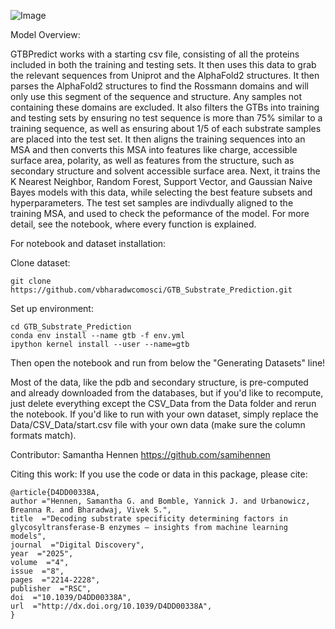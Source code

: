 ![Image](https://github.com/user-attachments/assets/6348e0b8-d708-473b-aec0-0b1a65ff1ee0)


Model Overview:

GTBPredict works with a starting csv file, consisting of all the proteins included in both the training and testing sets. It then uses this data to grab the relevant sequences from Uniprot and the AlphaFold2 structures. It then parses the AlphaFold2 structures to find the Rossmann domains and will only use this segment of the sequence and structure. Any samples not containing these domains are excluded. It also filters the GTBs into training and testing sets by ensuring no test sequence is more than 75% similar to a training sequence, as well as ensuring about 1/5 of each substrate samples are placed into the test set. It then aligns the training sequences into an MSA and then converts this MSA into features like charge, accessible surface area, polarity, as well as features from the structure, such as secondary structure and solvent accessible surface area. Next, it trains the K Nearest Neighbor, Random Forest, Support Vector, and Gaussian Naive Bayes models with this data, while selecting the best feature subsets and hyperparameters. The test set samples are indivdually aligned to the training MSA, and used to check the peformance of the model. For more detail, see the notebook, where every function is explained.

For notebook and dataset installation:

Clone dataset:

```
git clone https://github.com/vbharadwcomosci/GTB_Substrate_Prediction.git
```

Set up environment:
```
cd GTB_Substrate_Prediction
conda env install --name gtb -f env.yml
ipython kernel install --user --name=gtb
```
Then open the notebook and run from below the "Generating Datasets" line!

Most of the data, like the pdb and secondary structure, is pre-computed and already downloaded from the databases, but if you'd like to recompute, just delete everything except the CSV_Data from the Data folder and rerun the notebook. If you'd like to run with your own dataset, simply replace the Data/CSV_Data/start.csv file with your own data (make sure the column formats match).

Contributor: Samantha Hennen https://github.com/samihennen 

Citing this work:
If you use the code or data in this package, please cite:
```
@article{D4DD00338A,
author ="Hennen, Samantha G. and Bomble, Yannick J. and Urbanowicz, Breanna R. and Bharadwaj, Vivek S.",
title  ="Decoding substrate specificity determining factors in glycosyltransferase-B enzymes – insights from machine learning models",
journal  ="Digital Discovery",
year  ="2025",
volume  ="4",
issue  ="8",
pages  ="2214-2228",
publisher  ="RSC",
doi  ="10.1039/D4DD00338A",
url  ="http://dx.doi.org/10.1039/D4DD00338A",
}
```

